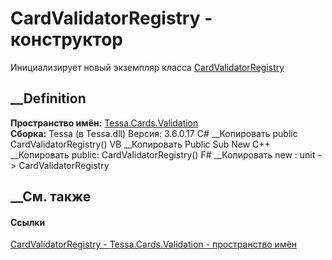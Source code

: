 # CardValidatorRegistry - конструктор
Инициализирует новый экземпляр класса
[CardValidatorRegistry](T_Tessa_Cards_Validation_CardValidatorRegistry.htm)
##  __Definition
 **Пространство имён:** [Tessa.Cards.Validation](N_Tessa_Cards_Validation.htm)  
 **Сборка:** Tessa (в Tessa.dll) Версия: 3.6.0.17
C# __Копировать
     public CardValidatorRegistry()
VB __Копировать
     Public Sub New
C++ __Копировать
     public:
    CardValidatorRegistry()
F# __Копировать
     new : unit -> CardValidatorRegistry
##  __См. также
#### Ссылки
[CardValidatorRegistry - ](T_Tessa_Cards_Validation_CardValidatorRegistry.htm)
[Tessa.Cards.Validation - пространство имён](N_Tessa_Cards_Validation.htm)

